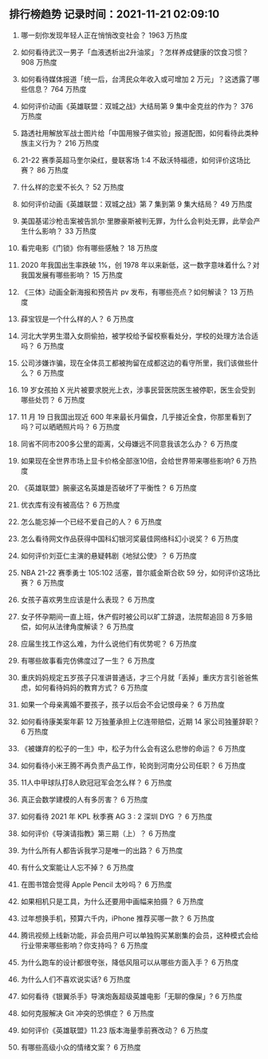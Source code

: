 
## 排行榜趋势 记录时间：2021-11-21 02:09:10
  
  1. 哪一刻你发现年轻人正在悄悄改变社会？ 1963 万热度
    
  2. 如何看待武汉一男子「血液透析出2升油浆」？怎样养成健康的饮食习惯？ 908 万热度
    
  3. 如何看待媒体报道「统一后，台湾民众年收入或可增加 2 万元」？这透露了哪些信息？ 764 万热度
    
  4. 如何评价动画《英雄联盟：双城之战》大结局第 9 集中金克丝的作为？ 376 万热度
    
  5. 路透社用解放军战士图片给「中国用猴子做实验」报道配图，如何看待此类种族主义行为？ 216 万热度
    
  6. 21-22 赛季英超马奎尔染红，曼联客场 1:4 不敌沃特福德，如何评价这场比赛？ 86 万热度
    
  7. 什么样的恋爱不长久？ 52 万热度
    
  8. 如何评价动画《英雄联盟：双城之战》第 7 集到第 9 集大结局？ 49 万热度
    
  9. 美国基诺沙枪击案被告凯尔·里滕豪斯被判无罪，为什么会判处无罪，此举会产生什么影响？ 33 万热度
    
  10. 看完电影《门锁》你有哪些感触？ 18 万热度
    
  11. 2020 年我国出生率跌破 1%，创 1978 年以来新低，这一数字意味着什么？对我国发展有哪些影响？ 15 万热度
    
  12. 《三体》动画全新海报和预告片 pv 发布，有哪些亮点？如何解读？ 13 万热度
    
  13. 薛宝钗是一个什么样的人？ 6 万热度
    
  14. 河北大学男生潜入女厕偷拍，被学校给予留校察看处分，学校的处理方法合适吗？ 6 万热度
    
  15. 公司涉嫌诈骗，现在全体员工都被拘留在成都这边的看守所里，我们该做些什么？ 6 万热度
    
  16. 19 岁女孩拍 X 光片被要求脱光上衣，涉事民营医院医生被停职，医生会受到哪些处罚？ 6 万热度
    
  17. 11 月 19 日我国出现近 600 年来最长月偏食，几乎接近全食，你那里看到了吗？可以晒晒照片吗？ 6 万热度
    
  18. 同省不同市200多公里的距离，父母嫌远不同意我该怎么办？ 6 万热度
    
  19. 如果现在全世界市场上显卡价格全部涨10倍，会给世界带来哪些影响? 6 万热度
    
  20. 《英雄联盟》腕豪这名英雄是否破坏了平衡性？ 6 万热度
    
  21. 优衣库有没有被高估？ 6 万热度
    
  22. 怎么能忘掉一个已经不爱自己的人？ 6 万热度
    
  23. 怎么看待网文作品获得中国科幻银河奖最佳网络科幻小说奖？ 6 万热度
    
  24. 如何评价刘亚仁主演的悬疑韩剧《地狱公使》？ 6 万热度
    
  25. NBA 21-22 赛季勇士 105:102 活塞，普尔威金斯合砍 59 分，如何评价这场比赛？ 6 万热度
    
  26. 女孩子喜欢男生应该是什么表现？ 6 万热度
    
  27. 女子怀孕期间一直上班，休产假时被公司以旷工辞退，法院帮追回 8 万多赔偿，如何从法律角度解读？ 6 万热度
    
  28. 应届生找工作这么难，为什么说他们有优势呢？ 6 万热度
    
  29. 有哪些故事看完仿佛度过了一生？ 6 万热度
    
  30. 重庆妈妈规定五岁孩子只准讲普通话，才三个月就「丢掉」重庆方言引爸爸焦虑，如何看待妈妈的教育方式？ 6 万热度
    
  31. 如果一个母亲离婚不要孩子，孩子以后会不会记恨母亲？ 6 万热度
    
  32. 如何看待康美案年薪 12 万独董承担上亿连带赔偿，近期 14 家公司独董辞职？ 6 万热度
    
  33. 《被嫌弃的松子的一生》中，松子为什么会有这么悲惨的命运？ 6 万热度
    
  34. 如何看待小米王腾不再负责产品工作，轮岗到河南分公司任职？ 6 万热度
    
  35. 11人中甲球队打8人欧冠冠军会怎么样？ 6 万热度
    
  36. 真正会数学建模的人有多厉害？ 6 万热度
    
  37. 如何看待 2021 年 KPL 秋季赛 AG 3 : 2 深圳 DYG ？ 6 万热度
    
  38. 如何评价《导演请指教》第三期（上）？ 6 万热度
    
  39. 为什么所有人都告诉我学习是唯一的出路？ 6 万热度
    
  40. 有什么文案能让人忘不掉？ 6 万热度
    
  41. 在图书馆会觉得 Apple Pencil 太吵吗？ 6 万热度
    
  42. 如果相机只是工具，为什么还要用中画幅来拍摄？ 6 万热度
    
  43. 过年想换手机，预算六千内，iPhone 推荐买哪一款？ 6 万热度
    
  44. 腾讯视频上线新功能，非会员用户可以单独购买某剧集的会员，这种模式会给行业带来哪些影响？你支持吗？ 6 万热度
    
  45. 为什么跑车的设计都很夸张，降低风阻可以从哪些方面入手？ 6 万热度
    
  46. 为什么人们不喜欢说实话? 6 万热度
    
  47. 如何看待《银翼杀手》导演炮轰超级英雄电影「无聊的像屎」? 6 万热度
    
  48. 如何克服解决 Git 冲突的恐惧症？ 6 万热度
    
  49. 如何评价《英雄联盟》11.23 版本海量季前赛改动？ 6 万热度
    
  50. 有哪些高级小众的情绪文案？ 6 万热度
    